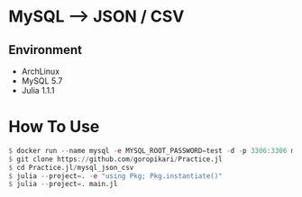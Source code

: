 # MySQL --> JSON / CSV

## Environment
- ArchLinux
- MySQL 5.7
- Julia 1.1.1

# How To Use
```julia
$ docker run --name mysql -e MYSQL_ROOT_PASSWORD=test -d -p 3306:3306 mysql:5.7
$ git clone https://github.com/goropikari/Practice.jl
$ cd Practice.jl/mysql_json_csv
$ julia --project=. -e "using Pkg; Pkg.instantiate()"
$ julia --project=. main.jl
```
